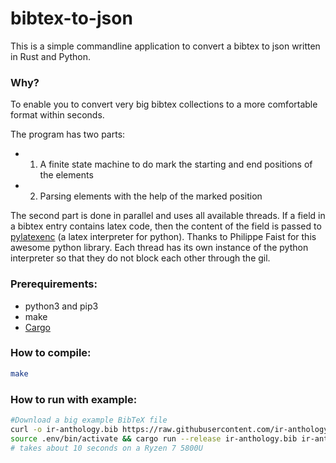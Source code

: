 # bibtex-to-json
This is a simple commandline application to convert a bibtex to json written in Rust and Python.
### Why?
To enable you to convert very big bibtex collections to a more comfortable format within seconds.

The program has two parts:
- 1) A finite state machine to do mark the starting and end positions of the elements
- 2) Parsing elements with the help of the marked position

The second part is done in parallel and uses all available threads. If a field in a bibtex entry contains latex code, then the content of the field is passed to [pylatexenc](https://github.com/phfaist/pylatexenc) (a latex interpreter for python). Thanks to  Philippe Faist for this awesome python library. Each thread has its own instance of the python interpreter so that they do not block each other through the gil.
### Prerequirements:
- python3 and pip3
- make
- [Cargo](https://www.rust-lang.org/tools/install) 

### How to compile:
```bash
make
```
### How to run with example:
```bash
#Download a big example BibTeX file
curl -o ir-anthology.bib https://raw.githubusercontent.com/ir-anthology/ir-anthology-data/master/ir-anthology.bib
source .env/bin/activate && cargo run --release ir-anthology.bib ir-anthology.json 
# takes about 10 seconds on a Ryzen 7 5800U 
```
